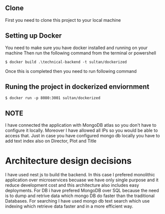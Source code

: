 ## Clone
First you need to clone this project to your local machine

## Setting up Docker
You need to make sure you have docker installed and running on your machine
Then run the following command from the terminal or powershell

```shell
$ docker build .\technical-backend -t sultan/dockerized
```
Once this is completed then you need to run following command

## Runing the project in dockerized enviornment

```shell
$ docker run -p 8080:3001 sultan/dockerized
```

## NOTE
I have connected the application with MongoDB atlas so you don't have to configure it locally. Moreover I have allowed all IPs so you would be able to access that.
Just in case you have configured mongo db locally you have to add text index also on Director, Plot and Title


# Architecture design decisions
I have used nest js to build the backend. In this case I prefered monolithic application over microservices becuase we have only single purpose and it reduce development cost and this architecture also includes easy deployments. For DB i have prefered MongoDB over SQL because the need is to dump and retrive data which mongo DB do faster than the traditional Databases. For searching I have used mongo db text search which use indexing which retrieve data faster and in a more efficient way.
